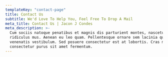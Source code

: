 ```yaml
---
templateKey: "contact-page"
title: Contact Us
subtitle: We'd Love To Help You, Feel Free To Drop A Mail
meta_title: Contact Us | Jacon J Condes
meta_description: >-
  Cum sociis natoque penatibus et magnis dis parturient montes, nascetur
  ridiculus mus. Aenean eu leo quam. Pellentesque ornare sem lacinia quam
  venenatis vestibulum. Sed posuere consectetur est at lobortis. Cras mattis
  consectetur purus sit amet fermentum.
---
```

